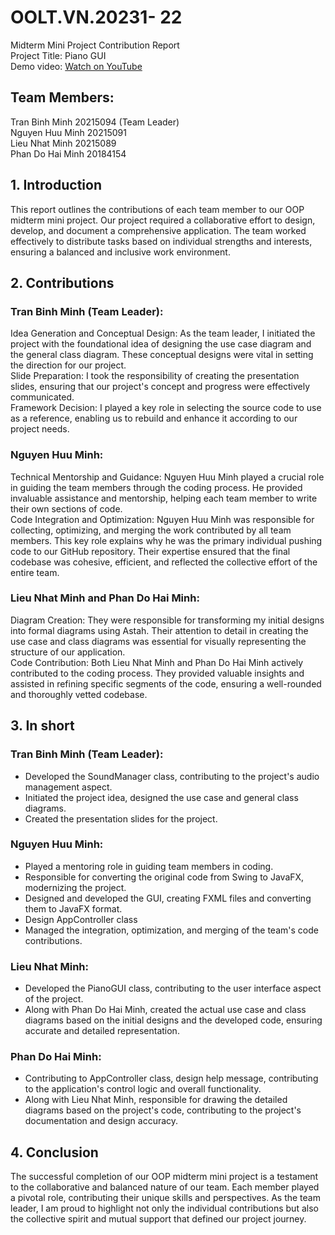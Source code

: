 # OOLT.VN.20231- 22 

Midterm Mini Project Contribution Report<br/>
Project Title: Piano GUI<br/>
Demo video: [Watch on YouTube](https://www.youtube.com/watch?v=bXXW3usjzew)<br/>

## Team Members:

Tran Binh Minh 20215094 (Team Leader)<br/>
Nguyen Huu Minh 20215091<br/>
Lieu Nhat Minh 20215089<br/>
Phan Do Hai Minh 20184154<br/>

## 1. Introduction

This report outlines the contributions of each team member to our OOP midterm mini project. Our project required a collaborative effort to design, develop, and document a comprehensive application. The team worked effectively to distribute tasks based on individual strengths and interests, ensuring a balanced and inclusive work environment.

## 2. Contributions

### Tran Binh Minh (Team Leader):

Idea Generation and Conceptual Design: As the team leader, I initiated the project with the foundational idea of designing the use case diagram and the general class diagram. These conceptual designs were vital in setting the direction for our project.<br/>
Slide Preparation: I took the responsibility of creating the presentation slides, ensuring that our project's concept and progress were effectively communicated.<br/>
Framework Decision: I played a key role in selecting the source code to use as a reference, enabling us to rebuild and enhance it according to our project needs.


### Nguyen Huu Minh:

Technical Mentorship and Guidance: Nguyen Huu Minh played a crucial role in guiding the team members through the coding process. He provided invaluable assistance and mentorship, helping each team member to write their own sections of code.<br/>
Code Integration and Optimization: Nguyen Huu Minh was responsible for collecting, optimizing, and merging the work contributed by all team members. This key role explains why he was the primary individual pushing code to our GitHub repository. Their expertise ensured that the final codebase was cohesive, efficient, and reflected the collective effort of the entire team.

### Lieu Nhat Minh and Phan Do Hai Minh:

Diagram Creation: They were responsible for transforming my initial designs into formal diagrams using Astah. Their attention to detail in creating the use case and class diagrams was essential for visually representing the structure of our application.<br/>
Code Contribution: Both Lieu Nhat Minh and Phan Do Hai Minh actively contributed to the coding process. They provided valuable insights and assisted in refining specific segments of the code, ensuring a well-rounded and thoroughly vetted codebase.

## 3. In short

### Tran Binh Minh (Team Leader):

- Developed the SoundManager class, contributing to the project's audio management aspect.<br/>
- Initiated the project idea, designed the use case and general class diagrams.<br/>
- Created the presentation slides for the project.<br/>

### Nguyen Huu Minh:

- Played a mentoring role in guiding team members in coding.<br/>
- Responsible for converting the original code from Swing to JavaFX, modernizing the project.<br/>
- Designed and developed the GUI, creating FXML files and converting them to JavaFX format.<br/>
- Design AppController class<br/>
- Managed the integration, optimization, and merging of the team's code contributions.<br/>

### Lieu Nhat Minh:

-  Developed the PianoGUI class, contributing to the user interface aspect of the project.<br/>
-  Along with Phan Do Hai Minh, created the actual use case and class diagrams based on the initial designs and the developed code, ensuring accurate and detailed representation.

### Phan Do Hai Minh:

-  Contributing to AppController class, design help message, contributing to the application's control logic and overall functionality.<br/>
-  Along with Lieu Nhat Minh, responsible for drawing the detailed diagrams based on the project's code, contributing to the project's documentation and design accuracy.

## 4. Conclusion

The successful completion of our OOP midterm mini project is a testament to the collaborative and balanced nature of our team. Each member played a pivotal role, contributing their unique skills and perspectives. As the team leader, I am proud to highlight not only the individual contributions but also the collective spirit and mutual support that defined our project journey.


